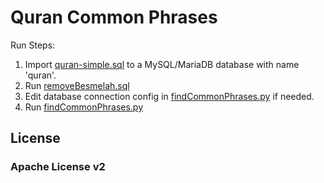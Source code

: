 # Quran Common Phrases

Run Steps:
1. Import [quran-simple.sql](quran-simple.sql) to a MySQL/MariaDB database with name 'quran'.
2. Run [removeBesmelah.sql](removeBesmelah.sql)
3. Edit database connection config in [findCommonPhrases.py](findCommonPhrases.py) if needed.
4. Run [findCommonPhrases.py](findCommonPhrases.py)

## License
### Apache License v2
